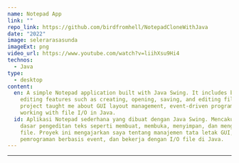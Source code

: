 ```yaml
---
name: Notepad App
link: ""
repo_link: https://github.com/birdfromhell/NotepadCloneWithJava
date: "2022"
image: selerarasasunda
imageExt: png
video_url: https://www.youtube.com/watch?v=liihXsu9Hi4
technos:
  - Java
type:
  - desktop
content:
  en: A simple Notepad application built with Java Swing. It includes basic text
    editing features such as creating, opening, saving, and editing files. This
    project taught me about GUI layout management, event-driven programming, and
    working with file I/O in Java.
  id: Aplikasi Notepad sederhana yang dibuat dengan Java Swing. Mencakup fitur
    dasar pengeditan teks seperti membuat, membuka, menyimpan, dan mengedit
    file. Proyek ini mengajarkan saya tentang manajemen tata letak GUI,
    pemrograman berbasis event, dan bekerja dengan I/O file di Java.
---
```


---
